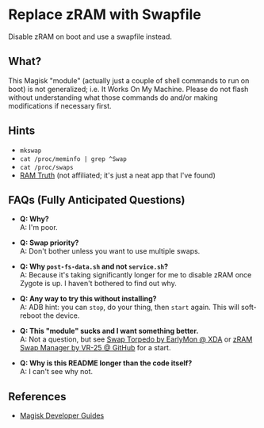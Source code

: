 # Replace zRAM with Swapfile

Disable zRAM on boot and use a swapfile instead.

## What?

This Magisk "module" (actually just a couple of shell commands to run on boot) is not generalized; i.e. It Works On My Machine. Please do not flash without understanding what those commands do and/or making modifications if necessary first.

## Hints

- `mkswap`
- `cat /proc/meminfo | grep ^Swap`
- `cat /proc/swaps`
- [RAM Truth](https://play.google.com/store/apps/details?id=sa.ramtruth) (not affiliated; it's just a neat app that I've found)

## FAQs (Fully Anticipated Questions)

- **Q: Why?**  
  A: I'm poor.

- **Q: Swap priority?**  
  A: Don't bother unless you want to use multiple swaps.

- **Q: Why `post-fs-data.sh` and not `service.sh`?**  
  A: Because it's taking significantly longer for me to disable zRAM once Zygote is up. I haven't bothered to find out why.

- **Q: Any way to try this without installing?**  
  A: ADB hint: you can `stop`, do your thing, then `start` again. This will soft-reboot the device.

- **Q: This "module" sucks and I want something better.**  
  A: Not a question, but see [Swap Torpedo by EarlyMon @ XDA](https://forum.xda-developers.com/t/module-swap-torpedo-run-faster-and-more-reliably.3766883/) or [zRAM Swap Manager by VR-25 @ GitHub](https://github.com/VR-25/zram-swap-manager) for a start.

- **Q: Why is this README longer than the code itself?**  
  A: I can't see why not.

## References

- [Magisk Developer Guides](https://topjohnwu.github.io/Magisk/guides.html)
